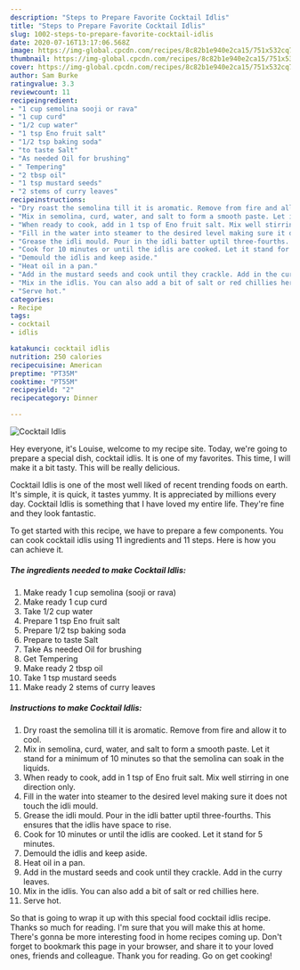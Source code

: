 ```yaml
---
description: "Steps to Prepare Favorite Cocktail Idlis"
title: "Steps to Prepare Favorite Cocktail Idlis"
slug: 1002-steps-to-prepare-favorite-cocktail-idlis
date: 2020-07-16T13:17:06.568Z
image: https://img-global.cpcdn.com/recipes/8c82b1e940e2ca15/751x532cq70/cocktail-idlis-recipe-main-photo.jpg
thumbnail: https://img-global.cpcdn.com/recipes/8c82b1e940e2ca15/751x532cq70/cocktail-idlis-recipe-main-photo.jpg
cover: https://img-global.cpcdn.com/recipes/8c82b1e940e2ca15/751x532cq70/cocktail-idlis-recipe-main-photo.jpg
author: Sam Burke
ratingvalue: 3.3
reviewcount: 11
recipeingredient:
- "1 cup semolina sooji or rava"
- "1 cup curd"
- "1/2 cup water"
- "1 tsp Eno fruit salt"
- "1/2 tsp baking soda"
- "to taste Salt"
- "As needed Oil for brushing"
- " Tempering"
- "2 tbsp oil"
- "1 tsp mustard seeds"
- "2 stems of curry leaves"
recipeinstructions:
- "Dry roast the semolina till it is aromatic. Remove from fire and allow it to cool."
- "Mix in semolina, curd, water, and salt to form a smooth paste. Let it stand for a minimum of 10 minutes so that the semolina can soak in the liquids."
- "When ready to cook, add in 1 tsp of Eno fruit salt. Mix well stirring in one direction only."
- "Fill in the water into steamer to the desired level making sure it does not touch the idli mould."
- "Grease the idli mould. Pour in the idli batter uptil three-fourths. This ensures that the idlis have space to rise."
- "Cook for 10 minutes or until the idlis are cooked. Let it stand for 5 minutes."
- "Demould the idlis and keep aside."
- "Heat oil in a pan."
- "Add in the mustard seeds and cook until they crackle. Add in the curry leaves."
- "Mix in the idlis. You can also add a bit of salt or red chillies here."
- "Serve hot."
categories:
- Recipe
tags:
- cocktail
- idlis

katakunci: cocktail idlis 
nutrition: 250 calories
recipecuisine: American
preptime: "PT35M"
cooktime: "PT55M"
recipeyield: "2"
recipecategory: Dinner

---
```



![Cocktail Idlis](https://img-global.cpcdn.com/recipes/8c82b1e940e2ca15/751x532cq70/cocktail-idlis-recipe-main-photo.jpg)

Hey everyone, it's Louise, welcome to my recipe site. Today, we're going to prepare a special dish, cocktail idlis. It is one of my favorites. This time, I will make it a bit tasty. This will be really delicious.



Cocktail Idlis is one of the most well liked of recent trending foods on earth. It's simple, it is quick, it tastes yummy. It is appreciated by millions every day. Cocktail Idlis is something that I have loved my entire life. They're fine and they look fantastic.


To get started with this recipe, we have to prepare a few components. You can cook cocktail idlis using 11 ingredients and 11 steps. Here is how you can achieve it.

<!--inarticleads1-->

##### The ingredients needed to make Cocktail Idlis:

1. Make ready 1 cup semolina (sooji or rava)
1. Make ready 1 cup curd
1. Take 1/2 cup water
1. Prepare 1 tsp Eno fruit salt
1. Prepare 1/2 tsp baking soda
1. Prepare to taste Salt
1. Take As needed Oil for brushing
1. Get  Tempering
1. Make ready 2 tbsp oil
1. Take 1 tsp mustard seeds
1. Make ready 2 stems of curry leaves




<!--inarticleads2-->

##### Instructions to make Cocktail Idlis:

1. Dry roast the semolina till it is aromatic. Remove from fire and allow it to cool.
1. Mix in semolina, curd, water, and salt to form a smooth paste. Let it stand for a minimum of 10 minutes so that the semolina can soak in the liquids.
1. When ready to cook, add in 1 tsp of Eno fruit salt. Mix well stirring in one direction only.
1. Fill in the water into steamer to the desired level making sure it does not touch the idli mould.
1. Grease the idli mould. Pour in the idli batter uptil three-fourths. This ensures that the idlis have space to rise.
1. Cook for 10 minutes or until the idlis are cooked. Let it stand for 5 minutes.
1. Demould the idlis and keep aside.
1. Heat oil in a pan.
1. Add in the mustard seeds and cook until they crackle. Add in the curry leaves.
1. Mix in the idlis. You can also add a bit of salt or red chillies here.
1. Serve hot.




So that is going to wrap it up with this special food cocktail idlis recipe. Thanks so much for reading. I'm sure that you will make this at home. There's gonna be more interesting food in home recipes coming up. Don't forget to bookmark this page in your browser, and share it to your loved ones, friends and colleague. Thank you for reading. Go on get cooking!

